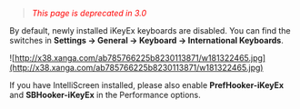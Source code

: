 > <font color='red'><i>This page is deprecated in 3.0</i></font>

By default, newly installed iKeyEx keyboards are disabled. You can find the switches in **Settings → General → Keyboard → International Keyboards**.

![http://x38.xanga.com/ab785766225b8230113871/w181322465.jpg](http://x38.xanga.com/ab785766225b8230113871/w181322465.jpg)

If you have IntelliScreen installed, please also enable **PrefHooker-iKeyEx** and **SBHooker-iKeyEx** in the Performance options.